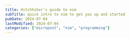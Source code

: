 ```yaml
---
title: Hitchhiker's guide to nim
subTitle: quick intro to nim to get you up and started
pubDate: 2024-07-04
lastModified: 2024-07-04
categories: ["micropost", "nim", "programming"]
---
```


